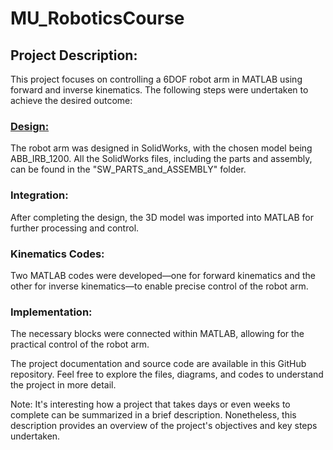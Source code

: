 # MU_RoboticsCourse

## Project Description:

This project focuses on controlling a 6DOF robot arm in MATLAB using forward and inverse kinematics. The following steps were undertaken to achieve the desired outcome:

### [Design:](https://github.com/abdelrahman1532001/MU_RoboticsCourse/tree/main/SW_PARTS_and_ASSEMPLY)
The robot arm was designed in SolidWorks, with the chosen model being ABB_IRB_1200. All the SolidWorks files, including the parts and assembly, can be found in the "SW_PARTS_and_ASSEMBLY" folder.

### Integration: 
After completing the design, the 3D model was imported into MATLAB for further processing and control.

### Kinematics Codes:
Two MATLAB codes were developed—one for forward kinematics and the other for inverse kinematics—to enable precise control of the robot arm.

### Implementation: 
The necessary blocks were connected within MATLAB, allowing for the practical control of the robot arm.

The project documentation and source code are available in this GitHub repository. Feel free to explore the files, diagrams, and codes to understand the project in more detail.

Note: It's interesting how a project that takes days or even weeks to complete can be summarized in a brief description. Nonetheless, this description provides an overview of the project's objectives and key steps undertaken.
